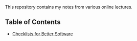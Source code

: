This repository contains my notes from various online lectures.

## Table of Contents

* [Checklists for Better Software](checklists.md)
